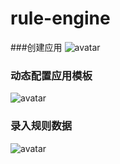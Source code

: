 # rule-engine

###创建应用
![avatar](http://chuantu.xyz/t6/741/1604886226x-1224475230.png)
### 动态配置应用模板
![avatar](http://chuantu.xyz/t6/741/1604886287x992248267.png)
### 录入规则数据
![avatar](http://chuantu.xyz/t6/741/1604886336x-1224475230.png)
